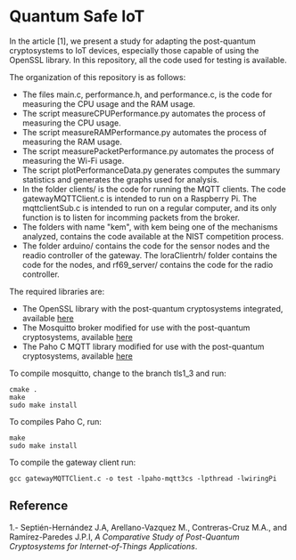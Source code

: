 # Quantum Safe IoT

In the article [1], we present a study for adapting the post-quantum cryptosystems to IoT devices, especially
those capable of using the OpenSSL library. In this repository, all the code used for testing is available.

The organization of this repository is as follows:
- The files main.c, performance.h, and performance.c, is the code for measuring the CPU usage and the RAM usage.
- The script measureCPUPerformance.py automates the process of measuring the CPU usage.
- The script measureRAMPerformance.py automates the process of measuring the RAM usage.
- The script measurePacketPerformance.py automates the process of measuring the Wi-Fi usage.
- The script plotPerformanceData.py generates computes the summary statistics and generates the graphs used for analysis.
- In the folder clients/ is the code for running the MQTT clients. The code gatewayMQTTClient.c is intended to run on a Raspberry Pi. The mqttclientSub.c is intended to run on a regular computer, and its only function is to listen for incomming packets from the broker.
- The folders with name "kem", with kem being one of the mechanisms analyzed, contains the code available at the NIST competition process.
- The folder arduino/ contains the code for the sensor nodes and the readio controller of the gateway. The loraClientrh/ folder contains the code for the nodes, and rf69_server/ contains the code for the radio controller.

The required libraries are:
- The OpenSSL library with the post-quantum cryptosystems integrated, available [here](https://github.com/open-quantum-safe/openssl)
- The Mosquitto broker modified for use with the post-quantum cryptosystems, available [here](https://github.com/Septien/mosquitto/tree/tls1_3)
- The Paho C MQTT library modified for use with the post-quantum cryptosystems, available [here](https:github.com/Septien/paho.mqtt.c)

To compile mosquitto, change to the branch tls1_3 and run:
```
cmake .
make
sudo make install
```

To compiles Paho C, run:
```
make
sudo make install
```

To compile the gateway client run:
```
gcc gatewayMQTTClient.c -o test -lpaho-mqtt3cs -lpthread -lwiringPi
```

## Reference
1.- Septién-Hernández J.A, Arellano-Vazquez M., Contreras-Cruz M.A., and Ramírez-Paredes J.P.I, *A Comparative Study of Post-Quantum Cryptosystems for Internet-of-Things Applications*.